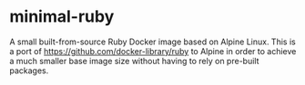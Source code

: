 # minimal-ruby

A small built-from-source Ruby Docker image based on Alpine Linux.
This is a port of https://github.com/docker-library/ruby to Alpine in order to achieve a much smaller base image size without having to rely on pre-built packages.
